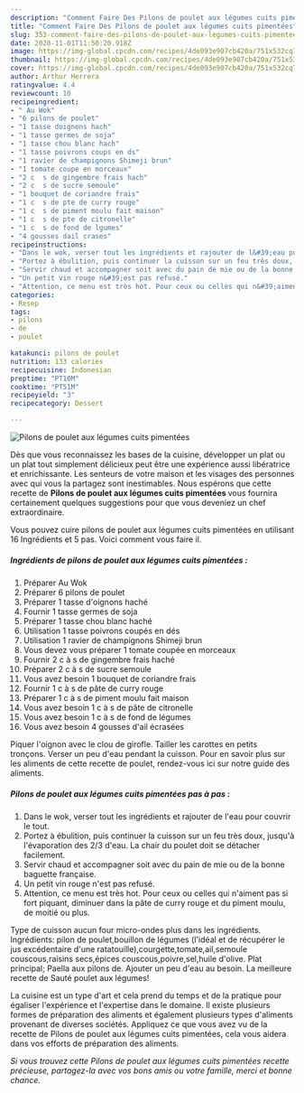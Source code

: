 ```yaml
---
description: "Comment Faire Des Pilons de poulet aux légumes cuits pimentées"
title: "Comment Faire Des Pilons de poulet aux légumes cuits pimentées"
slug: 353-comment-faire-des-pilons-de-poulet-aux-legumes-cuits-pimentees
date: 2020-11-01T11:50:20.918Z
image: https://img-global.cpcdn.com/recipes/4de093e907cb420a/751x532cq70/pilons-de-poulet-aux-legumes-cuits-pimentees-photo-principale-de-la-recette.jpg
thumbnail: https://img-global.cpcdn.com/recipes/4de093e907cb420a/751x532cq70/pilons-de-poulet-aux-legumes-cuits-pimentees-photo-principale-de-la-recette.jpg
cover: https://img-global.cpcdn.com/recipes/4de093e907cb420a/751x532cq70/pilons-de-poulet-aux-legumes-cuits-pimentees-photo-principale-de-la-recette.jpg
author: Arthur Herrera
ratingvalue: 4.4
reviewcount: 10
recipeingredient:
- " Au Wok"
- "6 pilons de poulet"
- "1 tasse doignons hach"
- "1 tasse germes de soja"
- "1 tasse chou blanc hach"
- "1 tasse poivrons coups en ds"
- "1 ravier de champignons Shimeji brun"
- "1 tomate coupe en morceaux"
- "2 c  s de gingembre frais hach"
- "2 c  s de sucre semoule"
- "1 bouquet de coriandre frais"
- "1 c  s de pte de curry rouge"
- "1 c  s de piment moulu fait maison"
- "1 c  s de pte de citronelle"
- "1 c  s de fond de lgumes"
- "4 gousses dail crases"
recipeinstructions:
- "Dans le wok, verser tout les ingrédients et rajouter de l&#39;eau pour couvrir le tout."
- "Portez à ébulition, puis continuer la cuisson sur un feu très doux, jusqu&#39;à l&#39;évaporation des 2/3 d&#39;eau. La chair du poulet doit se détacher facilement."
- "Servir chaud et accompagner soit avec du pain de mie ou de la bonne baguette française."
- "Un petit vin rouge n&#39;est pas refusé."
- "Attention, ce menu est très hot. Pour ceux ou celles qui n&#39;aiment pas si fort piquant, diminuer dans la pâte de curry rouge et du piment moulu, de moitié ou plus."
categories:
- Resep
tags:
- pilons
- de
- poulet

katakunci: pilons de poulet 
nutrition: 133 calories
recipecuisine: Indonesian
preptime: "PT10M"
cooktime: "PT51M"
recipeyield: "3"
recipecategory: Dessert

---
```



![Pilons de poulet aux légumes cuits pimentées](https://img-global.cpcdn.com/recipes/4de093e907cb420a/751x532cq70/pilons-de-poulet-aux-legumes-cuits-pimentees-photo-principale-de-la-recette.jpg)

Dès que vous reconnaissez les bases de la cuisine, développer un plat ou un plat tout simplement délicieux peut être une expérience aussi libératrice et enrichissante. Les senteurs de votre maison et les visages des personnes avec qui vous la partagez sont inestimables. Nous espérons que cette recette de <strong> Pilons de poulet aux légumes cuits pimentées </strong> vous fournira certainement quelques suggestions pour que vous deveniez un chef extraordinaire.

<!--inarticleads1-->

Vous pouvez cuire pilons de poulet aux légumes cuits pimentées en utilisant 16 Ingrédients et 5 pas. Voici comment vous faire il.

##### Ingrédients de pilons de poulet aux légumes cuits pimentées :

1. Préparer  Au Wok
1. Préparer 6 pilons de poulet
1. Préparer 1 tasse d&#39;oignons haché
1. Fournir 1 tasse germes de soja
1. Préparer 1 tasse chou blanc haché
1. Utilisation 1 tasse poivrons coupés en dés
1. Utilisation 1 ravier de champignons Shimeji brun
1. Vous devez vous préparer 1 tomate coupée en morceaux
1. Fournir 2 c à s de gingembre frais haché
1. Préparer 2 c à s de sucre semoule
1. Vous avez besoin 1 bouquet de coriandre frais
1. Fournir 1 c à s de pâte de curry rouge
1. Préparer 1 c à s de piment moulu fait maison
1. Vous avez besoin 1 c à s de pâte de citronelle
1. Vous avez besoin 1 c à s de fond de légumes
1. Vous avez besoin 4 gousses d&#39;ail écrasées


Piquer l&#39;oignon avec le clou de girofle. Tailler les carottes en petits tronçons. Verser un peu d&#39;eau pendant la cuisson. Pour en savoir plus sur les aliments de cette recette de poulet, rendez-vous ici sur notre guide des aliments. 

<!--inarticleads2-->

##### Pilons de poulet aux légumes cuits pimentées pas à pas :

1. Dans le wok, verser tout les ingrédients et rajouter de l&#39;eau pour couvrir le tout.
1. Portez à ébulition, puis continuer la cuisson sur un feu très doux, jusqu&#39;à l&#39;évaporation des 2/3 d&#39;eau. La chair du poulet doit se détacher facilement.
1. Servir chaud et accompagner soit avec du pain de mie ou de la bonne baguette française.
1. Un petit vin rouge n&#39;est pas refusé.
1. Attention, ce menu est très hot. Pour ceux ou celles qui n&#39;aiment pas si fort piquant, diminuer dans la pâte de curry rouge et du piment moulu, de moitié ou plus.


Type de cuisson aucun four micro-ondes plus dans les ingrédients. Ingrédients: pilon de poulet,bouillon de légumes (l&#39;idéal et de récupérer le jus excédentaire d&#39;une ratatouille),courgette,tomate,ail,semoule couscous,raisins secs,épices couscous,poivre,sel,huile d&#39;olive. Plat principal; Paella aux pilons de. Ajouter un peu d&#39;eau au besoin. La meilleure recette de Sauté poulet aux légumes! 

<!--inarticleads1-->

<p>
La cuisine est un type d'art et cela prend du temps et de la pratique pour égaliser l'expérience et l'expertise dans le domaine. Il existe plusieurs formes de préparation des aliments et également plusieurs types d'aliments provenant de diverses sociétés. Appliquez ce que vous avez vu de la recette de Pilons de poulet aux légumes cuits pimentées, cela vous aidera dans vos efforts de préparation des aliments.
</p>

<p>
<i>Si vous trouvez cette Pilons de poulet aux légumes cuits pimentées recette précieuse, partagez-la avec vos bons amis ou votre famille, merci et bonne chance.</i>
</p>
